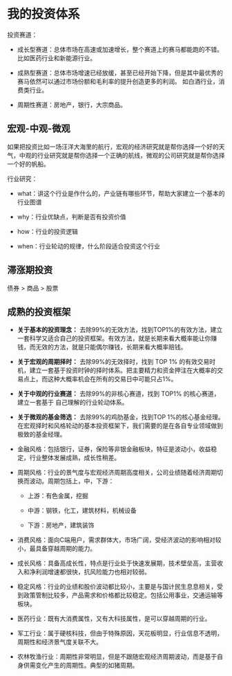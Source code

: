 # 我的投资体系

投资赛道：

- 成长型赛道：总体市场在高速或加速增长，整个赛道上的赛马都能跑的不错。 比如医药行业和新能源行业。

- 成熟型赛道：总体市场增速已经放缓，甚至已经开始下降，但是其中最优秀的赛马依然可以通过市场份额和毛利率的提升创造更多的利润。 如白酒行业，消费类行业。

- 周期性赛道：房地产，银行，大宗商品。

## 宏观-中观-微观

如果把投资比如一场汪洋大海里的航行，宏观的经济研究就是帮你选择一个好的天气，中观的行业研究就是帮你选择一个正确的航线，微观的公司研究就是帮你选择一个好的帆船。

行业研究：

- what：讲这个行业是作什么的，产业链有哪些环节，帮助大家建立一个基本的行业图谱

- why：行业优缺点，判断是否有投资价值

- how：行业的投资逻辑

- when：行业轮动的规律，什么阶段适合投资这个行业

## 滞涨期投资

债券 > 商品 > 股票

## 成熟的投资框架

- **关于基本的投资理念：** 去除99%的无效方法，找到TOP1%的有效方法，建立一套科学又适合自己的投资框架。有效方法，就是长期来看大概率能让你赚钱，而无效的方法，就是只能偶尔赚钱，长期来看大概率赔钱。
- **关于宏观的周期择时：** 去除99%的无效择时，找到 TOP 1% 的有效交易时机，建立一套基于投资时钟的择时体系。把主要精力和资金押注在大概率的交易点上，而这种大概率机会在所有的交易日中可能只占1%。
- **关于中观的行业赛道：** 去除99%的非核心赛道，找到 TOP1% 的核心赛道，建立一套基于 自己理解的行业轮动体系。
- **关于微观的基金筛选：** 去除99%的鸡肋基金，找到TOP 1%的核心基金经理。在宏观择时和风格轮动的基本投资框架下，我们需要的是在各自专业领域做到极致的基金经理。

- 金融风格：包括银行，证券，保险等非银金融板块，特征是波动小，收益稳定，行业整体发展成熟，成长性稍差。

- 周期风格：行业的景气度与宏观经济周期高度相关，公司业绩随着经济周期切换而波动。周期包括上，中，下游：
  
  - 上游：有色金属，挖掘
  
  - 中游：钢铁，化工，建筑材料，机械设备
  
  - 下游：房地产，建筑装饰

- 消费风格：面向C端用户，需求群体大，市场广阔，受经济波动的影响相对较小，最具备穿越周期的能力。

- 成长风格：具备高成长性，特点是行业处于快速发展期，技术壁垒高，主营收入和净利润增速都很快，抗风险能力也相对较弱。

- 稳定风格：行业的业绩和股价波动都比较小，主要是与国计民生息息相关，受到政策管制比较多，产品需求和价格都比较稳定。包括公用事业，交通运输等板块。

- 医药行业：既有大消费属性，又有大科技属性，是可以穿越周期的行业。

- 军工行业：属于硬核科技，但由于特殊原因，天花板明显，行业信息不透明，周期性和经济景气度关联不大。

- 农林牧渔行业：周期性非常明显，但是不跟随宏观经济周期波动，而是基于自身供需变化产生的周期性。典型的如猪周期。
